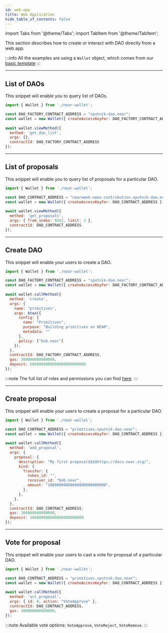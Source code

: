```yaml
---
id: web-app
title: Web Application
hide_table_of_contents: false
---
```


import Tabs from '@theme/Tabs';
import TabItem from '@theme/TabItem';

This section describes how to create or interact with DAO directly from a web app.

:::info
All the examples are using a `Wallet` object, which comes from our [basic template](https://github.com/near-examples/hello-near-js/blob/master/frontend/near-wallet.js)
:::

---

## List of DAOs

This snippet will enable you to query list of DAOs.

```js
import { Wallet } from './near-wallet';

const DAO_FACTORY_CONTRACT_ADDRESS = "sputnik-dao.near";
const wallet = new Wallet({ createAccessKeyFor: DAO_FACTORY_CONTRACT_ADDRESS });
 
await wallet.viewMethod({
  method: 'get_dao_list',
  args: {},
  contractId: DAO_FACTORY_CONTRACT_ADDRESS
});
```

---

## List of proposals

This snippet will enable you to query list of proposals for a particular DAO.

```js
import { Wallet } from './near-wallet';

const DAO_CONTRACT_ADDRESS = "nearweek-news-contribution.sputnik-dao.near";
const wallet = new Wallet({ createAccessKeyFor: DAO_CONTRACT_ADDRESS });
 
await wallet.viewMethod({
  method: 'get_proposals',
  args: { from_index: 9262, limit: 2 },
  contractId: DAO_CONTRACT_ADDRESS
});
```

---

## Create DAO

This snippet will enable your users to create a DAO.

```js
import { Wallet } from './near-wallet';

const DAO_FACTORY_CONTRACT_ADDRESS = "sputnik-dao.near";
const wallet = new Wallet({ createAccessKeyFor: DAO_FACTORY_CONTRACT_ADDRESS });
 
await wallet.callMethod({
  method: 'create',
  args: {
    name: "primitives",
    args: btoa({
      config: {
        name: "Primitives",
        purpose: "Building primitives on NEAR",
        metadata: ""
      },
      policy: ["bob.near"]
    }),
  },
  contractId: DAO_FACTORY_CONTRACT_ADDRESS,
  gas: 300000000000000,
  deposit: 6000000000000000000000000
});
```

:::note
The full list of roles and permissions you can find [here](https://github.com/near-daos/sputnik-dao-contract#roles-and-permissions).
:::

---

## Create proposal

This snippet will enable your users to create a proposal for a particular DAO.

```js
import { Wallet } from './near-wallet';

const DAO_CONTRACT_ADDRESS = "primitives.sputnik-dao.near";
const wallet = new Wallet({ createAccessKeyFor: DAO_CONTRACT_ADDRESS });
 
await wallet.callMethod({
  method: 'add_proposal',
  args: {
    proposal: {
      description: "My first proposal$$$$https://docs.near.org/",
      kind: {
        Transfer: {
          token_id: "",
          receiver_id: "bob.near",
          amount: "10000000000000000000000000",
        },
      },
    },
  },
  contractId: DAO_CONTRACT_ADDRESS,
  gas: 300000000000000,
  deposit: 100000000000000000000000
});
```

---

## Vote for proposal

This snippet will enable your users to cast a vote for proposal of a particular DAO.

```js
import { Wallet } from './near-wallet';

const DAO_CONTRACT_ADDRESS = "primitives.sputnik-dao.near";
const wallet = new Wallet({ createAccessKeyFor: DAO_CONTRACT_ADDRESS });
 
await wallet.callMethod({
  method: 'act_proposal',
  args: { id: 0, action: "VoteApprove" },
  contractId: DAO_CONTRACT_ADDRESS,
  gas: 300000000000000,
});
```

:::note
Available vote options: `VoteApprove`, `VoteReject`, `VoteRemove`.
:::
